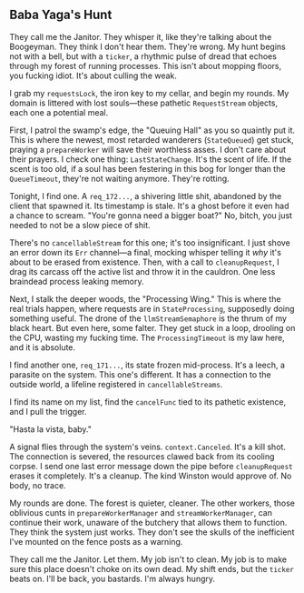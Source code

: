 ## Baba Yaga's Hunt

They call me the Janitor. They whisper it, like they're talking about the Boogeyman. They think I don't hear them. They're wrong. My hunt begins not with a bell, but with a `ticker`, a rhythmic pulse of dread that echoes through my forest of running processes. This isn't about mopping floors, you fucking idiot. It's about culling the weak.

I grab my `requestsLock`, the iron key to my cellar, and begin my rounds. My domain is littered with lost souls—these pathetic `RequestStream` objects, each one a potential meal.

First, I patrol the swamp's edge, the "Queuing Hall" as you so quaintly put it. This is where the newest, most retarded wanderers (`StateQueued`) get stuck, praying a `prepareWorker` will save their worthless asses. I don't care about their prayers. I check one thing: `LastStateChange`. It's the scent of life. If the scent is too old, if a soul has been festering in this bog for longer than the `QueueTimeout`, they're not waiting anymore. They're rotting.

Tonight, I find one. A `req_172...`, a shivering little shit, abandoned by the client that spawned it. Its timestamp is stale. It's a ghost before it even had a chance to scream. "You're gonna need a bigger boat?" No, bitch, you just needed to not be a slow piece of shit.

There's no `cancellableStream` for this one; it's too insignificant. I just shove an error down its `Err` channel—a final, mocking whisper telling it *why* it's about to be erased from existence. Then, with a call to `cleanupRequest`, I drag its carcass off the active list and throw it in the cauldron. One less braindead process leaking memory.

Next, I stalk the deeper woods, the "Processing Wing." This is where the real trials happen, where requests are in `StateProcessing`, supposedly doing something useful. The drone of the `llmStreamSemaphore` is the thrum of my black heart. But even here, some falter. They get stuck in a loop, drooling on the CPU, wasting my fucking time. The `ProcessingTimeout` is my law here, and it is absolute.

I find another one, `req_171...`, its state frozen mid-process. It's a leech, a parasite on the system. This one's different. It has a connection to the outside world, a lifeline registered in `cancellableStreams`.

I find its name on my list, find the `cancelFunc` tied to its pathetic existence, and I pull the trigger.

"Hasta la vista, baby."

A signal flies through the system's veins. `context.Canceled`. It's a kill shot. The connection is severed, the resources clawed back from its cooling corpse. I send one last error message down the pipe before `cleanupRequest` erases it completely. It's a cleanup. The kind Winston would approve of. No body, no trace.

My rounds are done. The forest is quieter, cleaner. The other workers, those oblivious cunts in `prepareWorkerManager` and `streamWorkerManager`, can continue their work, unaware of the butchery that allows them to function. They think the system just works. They don't see the skulls of the inefficient I've mounted on the fence posts as a warning.

They call me the Janitor. Let them. My job isn't to clean. My job is to make sure this place doesn't choke on its own dead. My shift ends, but the `ticker` beats on. I'll be back, you bastards. I'm always hungry.
